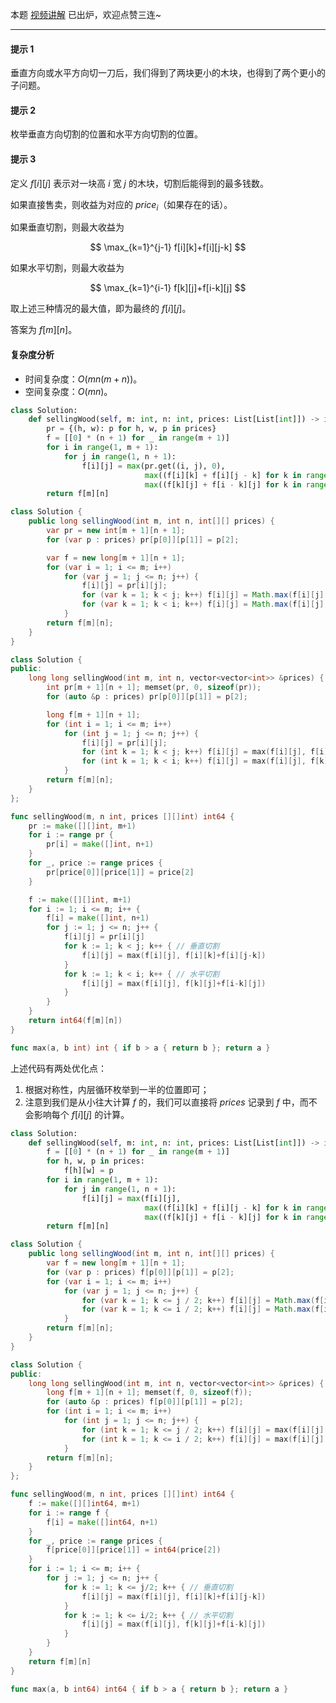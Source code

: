 本题 [视频讲解](https://www.bilibili.com/video/BV1CW4y1k7B3) 已出炉，欢迎点赞三连~

---

#### 提示 1

垂直方向或水平方向切一刀后，我们得到了两块更小的木块，也得到了两个更小的子问题。

#### 提示 2

枚举垂直方向切割的位置和水平方向切割的位置。

#### 提示 3

定义 $f[i][j]$ 表示对一块高 $i$ 宽 $j$ 的木块，切割后能得到的最多钱数。

如果直接售卖，则收益为对应的 $\textit{price}_i$（如果存在的话）。

如果垂直切割，则最大收益为

$$
\max_{k=1}^{j-1} f[i][k]+f[i][j-k]
$$

如果水平切割，则最大收益为

$$
\max_{k=1}^{i-1} f[k][j]+f[i-k][j]
$$

取上述三种情况的最大值，即为最终的 $f[i][j]$。

答案为 $f[m][n]$。

#### 复杂度分析

- 时间复杂度：$O(mn(m+n))$。
- 空间复杂度：$O(mn)$。

```Python [sol1-Python3]
class Solution:
    def sellingWood(self, m: int, n: int, prices: List[List[int]]) -> int:
        pr = {(h, w): p for h, w, p in prices}
        f = [[0] * (n + 1) for _ in range(m + 1)]
        for i in range(1, m + 1):
            for j in range(1, n + 1):
                f[i][j] = max(pr.get((i, j), 0),
                              max((f[i][k] + f[i][j - k] for k in range(1, j)), default=0),  # 垂直切割
                              max((f[k][j] + f[i - k][j] for k in range(1, i)), default=0))  # 水平切割
        return f[m][n]
```

```java [sol1-Java]
class Solution {
    public long sellingWood(int m, int n, int[][] prices) {
        var pr = new int[m + 1][n + 1];
        for (var p : prices) pr[p[0]][p[1]] = p[2];

        var f = new long[m + 1][n + 1];
        for (var i = 1; i <= m; i++)
            for (var j = 1; j <= n; j++) {
                f[i][j] = pr[i][j];
                for (var k = 1; k < j; k++) f[i][j] = Math.max(f[i][j], f[i][k] + f[i][j - k]); // 垂直切割
                for (var k = 1; k < i; k++) f[i][j] = Math.max(f[i][j], f[k][j] + f[i - k][j]); // 水平切割
            }
        return f[m][n];
    }
}
```

```C++ [sol1-C++]
class Solution {
public:
    long long sellingWood(int m, int n, vector<vector<int>> &prices) {
        int pr[m + 1][n + 1]; memset(pr, 0, sizeof(pr));
        for (auto &p : prices) pr[p[0]][p[1]] = p[2];

        long f[m + 1][n + 1];
        for (int i = 1; i <= m; i++)
            for (int j = 1; j <= n; j++) {
                f[i][j] = pr[i][j];
                for (int k = 1; k < j; k++) f[i][j] = max(f[i][j], f[i][k] + f[i][j - k]); // 垂直切割
                for (int k = 1; k < i; k++) f[i][j] = max(f[i][j], f[k][j] + f[i - k][j]); // 水平切割
            }
        return f[m][n];
    }
};
```

```go [sol1-Go]
func sellingWood(m, n int, prices [][]int) int64 {
	pr := make([][]int, m+1)
	for i := range pr {
		pr[i] = make([]int, n+1)
	}
	for _, price := range prices {
		pr[price[0]][price[1]] = price[2]
	}

	f := make([][]int, m+1)
	for i := 1; i <= m; i++ {
		f[i] = make([]int, n+1)
		for j := 1; j <= n; j++ {
			f[i][j] = pr[i][j]
			for k := 1; k < j; k++ { // 垂直切割
				f[i][j] = max(f[i][j], f[i][k]+f[i][j-k])
			}
			for k := 1; k < i; k++ { // 水平切割
				f[i][j] = max(f[i][j], f[k][j]+f[i-k][j])
			}
		}
	}
	return int64(f[m][n])
}

func max(a, b int) int { if b > a { return b }; return a }
```

上述代码有两处优化点：

1. 根据对称性，内层循环枚举到一半的位置即可；
2. 注意到我们是从小往大计算 $f$ 的，我们可以直接将 $\textit{prices}$ 记录到 $f$ 中，而不会影响每个 $f[i][j]$ 的计算。

```Python [sol2-Python3]
class Solution:
    def sellingWood(self, m: int, n: int, prices: List[List[int]]) -> int:
        f = [[0] * (n + 1) for _ in range(m + 1)]
        for h, w, p in prices:
            f[h][w] = p
        for i in range(1, m + 1):
            for j in range(1, n + 1):
                f[i][j] = max(f[i][j],
                              max((f[i][k] + f[i][j - k] for k in range(1, j // 2 + 1)), default=0),  # 垂直切割
                              max((f[k][j] + f[i - k][j] for k in range(1, i // 2 + 1)), default=0))  # 水平切割
        return f[m][n]
```

```java [sol2-Java]
class Solution {
    public long sellingWood(int m, int n, int[][] prices) {
        var f = new long[m + 1][n + 1];
        for (var p : prices) f[p[0]][p[1]] = p[2];
        for (var i = 1; i <= m; i++)
            for (var j = 1; j <= n; j++) {
                for (var k = 1; k <= j / 2; k++) f[i][j] = Math.max(f[i][j], f[i][k] + f[i][j - k]); // 垂直切割
                for (var k = 1; k <= i / 2; k++) f[i][j] = Math.max(f[i][j], f[k][j] + f[i - k][j]); // 水平切割
            }
        return f[m][n];
    }
}
```

```C++ [sol2-C++]
class Solution {
public:
    long long sellingWood(int m, int n, vector<vector<int>> &prices) {
        long f[m + 1][n + 1]; memset(f, 0, sizeof(f));
        for (auto &p : prices) f[p[0]][p[1]] = p[2];
        for (int i = 1; i <= m; i++)
            for (int j = 1; j <= n; j++) {
                for (int k = 1; k <= j / 2; k++) f[i][j] = max(f[i][j], f[i][k] + f[i][j - k]); // 垂直切割
                for (int k = 1; k <= i / 2; k++) f[i][j] = max(f[i][j], f[k][j] + f[i - k][j]); // 水平切割
            }
        return f[m][n];
    }
};
```

```go [sol2-Go]
func sellingWood(m, n int, prices [][]int) int64 {
	f := make([][]int64, m+1)
	for i := range f {
		f[i] = make([]int64, n+1)
	}
	for _, price := range prices {
		f[price[0]][price[1]] = int64(price[2])
	}
	for i := 1; i <= m; i++ {
		for j := 1; j <= n; j++ {
			for k := 1; k <= j/2; k++ { // 垂直切割
				f[i][j] = max(f[i][j], f[i][k]+f[i][j-k])
			}
			for k := 1; k <= i/2; k++ { // 水平切割
				f[i][j] = max(f[i][j], f[k][j]+f[i-k][j])
			}
		}
	}
	return f[m][n]
}

func max(a, b int64) int64 { if b > a { return b }; return a }
```



